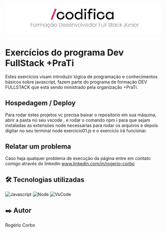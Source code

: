 
<img src="/imagemCabecalho.PNG"  alt="Cabeçalho " title="Banner Codifica Edu " >
  


# Exercícios do programa Dev FullStack +PraTi

Estes exercícios visam introduzir lógica de programação e conhecimentos básicos sobre javascript, fazem 
parte do programa de formação DEV FULLSTACK que está sendo ministrado pela organização +PraTi.


## Hospedagem / Deploy 

Para rodar estes projetos vc precisa baixar o repositorio em sua máquina, abrir a pasta no seu vscode , 
e rodar o comando npm i para que sejam instaladas as extensões node necessarias para rodar os arquivos
e depois digitar no seu terminal node exercicio01.js e o exercício irá funcionar.

## Relatar um problema 

Caso haja qualquer problema de execução da página entre em contato comigo através do linkedin
www.linkedin.com/in/rogerio-corbo


## 🛠️ Tecnologias utilizadas 

  ![Javascript](https://img.shields.io/badge/JavaScript-323330?style=for-the-badge&logo=javascript&logoColor=F7DF1E)
  ![Node](	https://img.shields.io/badge/Node%20js-339933?style=for-the-badge&logo=nodedotjs&logoColor=white)
  ![VsCode](https://img.shields.io/badge/VSCode-0078D4?style=for-the-badge&logo=visual%20studio%20code&logoColor=white)



## ✒️ Autor

Rogério Corbo



